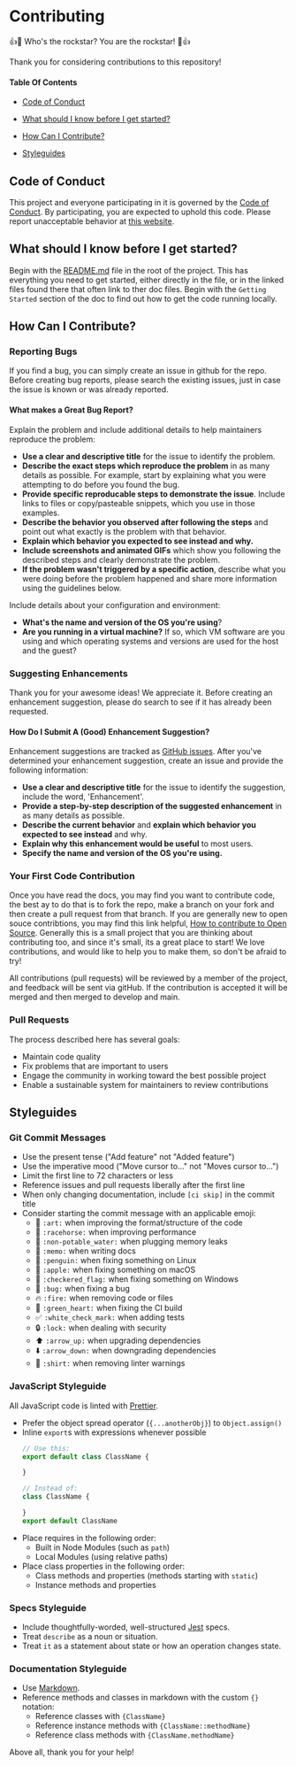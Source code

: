 # Contributing

:+1::tada: Who's the rockstar? You are the rockstar! :tada::+1:

Thank you for considering contributions to this repository!

#### Table Of Contents

* [Code of Conduct](#code-of-conduct)

* [What should I know before I get started?](#what-should-i-know-before-i-get-started)

* [How Can I Contribute?](#how-can-i-contribute)

* [Styleguides](#styleguides)


## Code of Conduct

This project and everyone participating in it is governed by the [Code of Conduct](docs/CODE_OF_CONDUCT.md). By participating, 
you are expected to uphold this code. Please report unacceptable behavior at [this website](https://mikelynchgames.com/report-concern/).

## What should I know before I get started?

Begin with the [README.md](README.md) file in the root of the project. This has everything you need to get started, either directly in 
the file, or in the linked files found there that often link to ther doc files. Begin with the `Getting Started` section of the doc to 
find out how to get the code running locally.

## How Can I Contribute?

### Reporting Bugs

If you find a bug, you can simply create an issue in github for the repo. Before creating bug reports, please search the existing 
issues, just in case the issue is known or was already reported. 

#### What makes a Great Bug Report?

Explain the problem and include additional details to help maintainers reproduce the problem:

* **Use a clear and descriptive title** for the issue to identify the problem.
* **Describe the exact steps which reproduce the problem** in as many details as possible. For example, start by explaining what you were attempting to do before you found the bug.
* **Provide specific reproducable steps to demonstrate the issue**. Include links to files or copy/pasteable snippets, which you use in those examples.
* **Describe the behavior you observed after following the steps** and point out what exactly is the problem with that behavior.
* **Explain which behavior you expected to see instead and why.**
* **Include screenshots and animated GIFs** which show you following the described steps and clearly demonstrate the problem. 
* **If the problem wasn't triggered by a specific action**, describe what you were doing before the problem happened and share more information using the guidelines below.

Include details about your configuration and environment:

* **What's the name and version of the OS you're using**?
* **Are you running in a virtual machine?** If so, which VM software are you using and which operating systems and versions are used for the host and the guest?


### Suggesting Enhancements

Thank you for your awesome ideas! We appreciate it. Before creating an enhancement suggestion, please do search to see if it has already been requested.

#### How Do I Submit A (Good) Enhancement Suggestion?

Enhancement suggestions are tracked as [GitHub issues](https://guides.github.com/features/issues/). After you've determined your enhancement suggestion, 
create an issue and provide the following information:

* **Use a clear and descriptive title** for the issue to identify the suggestion, include the word, 'Enhancement'.
* **Provide a step-by-step description of the suggested enhancement** in as many details as possible.
* **Describe the current behavior** and **explain which behavior you expected to see instead** and why.
* **Explain why this enhancement would be useful** to most users.
* **Specify the name and version of the OS you're using.**

### Your First Code Contribution

Once you have read the docs, you may find you want to contribute code, the best ay to do that is to fork the repo, make a branch on your
fork and then create a pull request from that branch. If you are generally new to open souce contribtions, you may find this link helpful, 
[How to contribute to Open Source](https://github.com/FreeCodeCamp/how-to-contribute-to-open-source). Generally this is a small project that 
you are thinking about contributing too, and since it's small, its a great place to start! We love contributions, and would like to help you
to make them, so don't be afraid to try!

All contributions (pull requests) will be reviewed by a member of the project, and feedback will be sent via gitHub. If the contribution 
is accepted it will be merged and then merged to develop and main.  

### Pull Requests

The process described here has several goals:

- Maintain code quality
- Fix problems that are important to users
- Engage the community in working toward the best possible project
- Enable a sustainable system for maintainers to review contributions

## Styleguides

### Git Commit Messages

* Use the present tense ("Add feature" not "Added feature")
* Use the imperative mood ("Move cursor to..." not "Moves cursor to...")
* Limit the first line to 72 characters or less
* Reference issues and pull requests liberally after the first line
* When only changing documentation, include `[ci skip]` in the commit title
* Consider starting the commit message with an applicable emoji:
    * :art: `:art:` when improving the format/structure of the code
    * :racehorse: `:racehorse:` when improving performance
    * :non-potable_water: `:non-potable_water:` when plugging memory leaks
    * :memo: `:memo:` when writing docs
    * :penguin: `:penguin:` when fixing something on Linux
    * :apple: `:apple:` when fixing something on macOS
    * :checkered_flag: `:checkered_flag:` when fixing something on Windows
    * :bug: `:bug:` when fixing a bug
    * :fire: `:fire:` when removing code or files
    * :green_heart: `:green_heart:` when fixing the CI build
    * :white_check_mark: `:white_check_mark:` when adding tests
    * :lock: `:lock:` when dealing with security
    * :arrow_up: `:arrow_up:` when upgrading dependencies
    * :arrow_down: `:arrow_down:` when downgrading dependencies
    * :shirt: `:shirt:` when removing linter warnings

### JavaScript Styleguide

All JavaScript code is linted with [Prettier](https://prettier.io/).

* Prefer the object spread operator (`{...anotherObj}`) to `Object.assign()`
* Inline `export`s with expressions whenever possible
  ```js
  // Use this:
  export default class ClassName {

  }

  // Instead of:
  class ClassName {

  }
  export default ClassName
  ```
* Place requires in the following order:
    * Built in Node Modules (such as `path`)
    * Local Modules (using relative paths)
* Place class properties in the following order:
    * Class methods and properties (methods starting with `static`)
    * Instance methods and properties

### Specs Styleguide

- Include thoughtfully-worded, well-structured [Jest](https://jestjs.io/) specs.
- Treat `describe` as a noun or situation.
- Treat `it` as a statement about state or how an operation changes state.


### Documentation Styleguide

* Use [Markdown](https://daringfireball.net/projects/markdown).
* Reference methods and classes in markdown with the custom `{}` notation:
    * Reference classes with `{ClassName}`
    * Reference instance methods with `{ClassName::methodName}`
    * Reference class methods with `{ClassName.methodName}`


Above all, thank you for your help!



